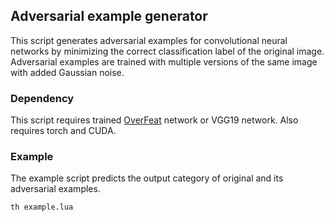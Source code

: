 ## Adversarial example generator

This script generates adversarial examples for convolutional neural networks
by minimizing the correct classification label of the original image. Adversarial
examples are trained with multiple versions of the same image with added Gaussian
noise.


### Dependency

This script requires trained [OverFeat](https://github.com/sermanet/OverFeat) network 
or VGG19 network. Also requires torch and CUDA.


### Example

The example script predicts the output category of original and its adversarial examples.

```bash
th example.lua
```

